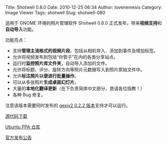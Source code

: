 Title: Shotwell 0.8.0
Date: 2010-12-25 06:34
Author: lovenemesis
Category: Image Viewer
Tags: shotwell
Slug: shotwell-080

适用于 GNOME 环境的照片管理软件 Shotwell 0.8.0
正式发布，带来**视频支持**和**自动导入**功能。

功能亮点：

-   支持**管理主流格式的视频片段**，包括从相机导入、添加到事件及增加标签。
-   允许将视频发布到包括“你管子”在内的各类分享站点。
-   运行时**监控照片库文件夹**，自动导入添加的文件。
-   允许将标题、评分、旋转方向等照片元数据写入到照片原始文件中。
-   允许**标注照片以便进行批量操作**。
-   可以从多张照片**生成桌面幻灯片**。
-   大量的**本地化翻译更新**（在下负责简体中文部分，恳请各位指教！）
-   各种 Bug 修复。

注意该版本需要同时发布的 [gexiv2 0.2.2
版本](http://trac.yorba.org/wiki/gexiv2)支持才可以运行。

[源代码下载](http://www.yorba.org/shotwell/)

[Ubuntu PPA 仓库](https://launchpad.net/%7Eyorba/+archive/ppa)

[官方发布公告](http://www.yorba.org/blog/jim/2010/12/shotwell-080-and-gexiv2-022-released.html)
